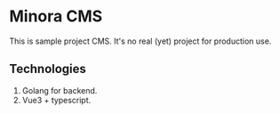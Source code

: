 # Minora CMS
This is sample project CMS. It's no real (yet) project for production use.

## Technologies
1. Golang for backend.
2. Vue3 + typescript.

